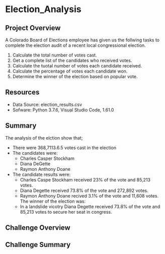 # Election_Analysis

## Project Overview
A Colorado Board of Elections employee has given us the follwing tasks to complete the election audit of a recent local 
congressional election. 


1. Calculate the total number of votes cast.
2. Get a complete list of the candidates who received votes.
3. Calculate the tuotal number of votes each candidate received. 
4. Calculate the percentage of votes each candidate won. 
5. Determine the winner of the election based on popular vote.

## Resources
- Data Source: election_results.csv
- Sofware: Python 3.7.6, Visual Studio Code, 1.61.0


## Summary

The analysis of the elction show that; 
 - There were 368,7113.6.5 votes cast in the election
 - The candidates were: 
    - Charles Casper Stockham
    - Diana DeGette
    - Raymon Anthony Doane
 - The candidate results were: 
    - Charles Caspe Stockham received 23% of the vote and 85,213 votes. 
    - Diana Degette received 73.8% of the vote and 272,892 votes.  
    - Raymon Anthony Doane recived 3.1% of the vote and 11,608 votes.
 The winner of the election was:
    - In a landslide vicotry Diana Degette received 73.8% of the vote and 85,213 votes to secure her seat in congress. 



## Challenge Overview



## Challenge Summary 
